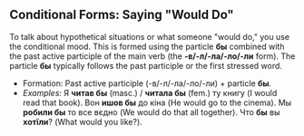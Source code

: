 ## Conditional Forms: Saying "Would Do"

To talk about hypothetical situations or what someone "would do," you use the conditional mood. This is formed using the particle __бы__ combined with the past active participle of the main verb (the __-в/-л/-ла/-ло/-ли__ form). The particle __бы__ typically follows the past participle or the first stressed word.

*   Formation: Past active participle (-в/-л/-ла/-ло/-ли) + particle __бы__.
*   _Examples:_ Я __читав бы__ (masc.) / __читала бы__ (fem.) ту книгу (I would read that book). Вон __ишов бы__ до кіна (He would go to the cinema). Мы __робили бы__ то все вєдно (We would do that all together). Что __бы__ вы __хотїли__? (What would you like?).